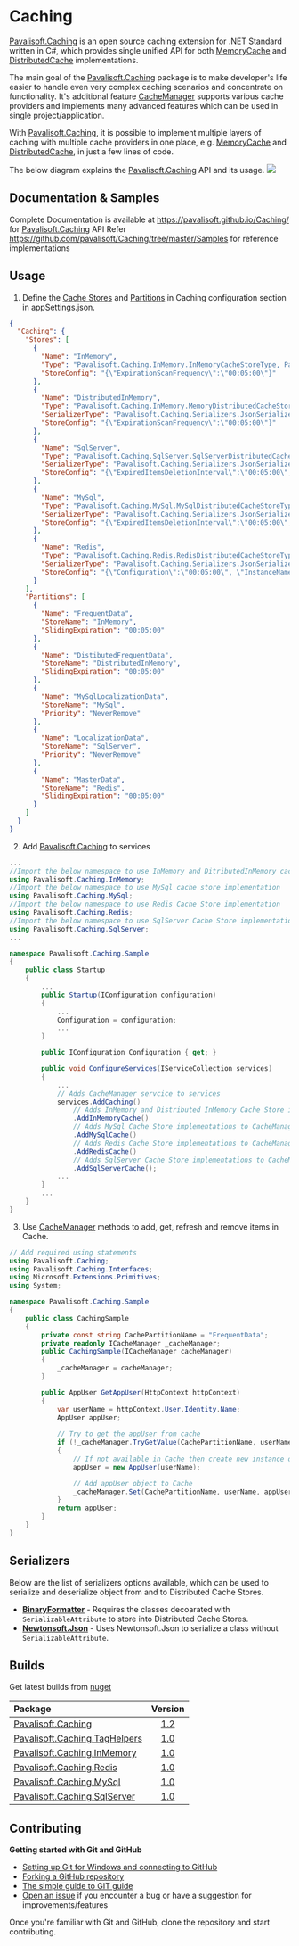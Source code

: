 # Caching
[Pavalisoft.Caching](https://www.nuget.org/packages/Pavalisoft.Caching/) is an open source caching extension for .NET Standard written in C#, which provides single unified API for both [MemoryCache](https://docs.microsoft.com/en-us/aspnet/core/performance/caching/memory?view=aspnetcore-2.2) and [DistributedCache](https://docs.microsoft.com/en-us/aspnet/core/performance/caching/distributed?view=aspnetcore-2.2) implementations.

The main goal of the [Pavalisoft.Caching](https://www.nuget.org/packages/Pavalisoft.Caching/) package is to make developer's life easier to handle even very complex caching scenarios and concentrate on functionality. It's additional feature [CacheManager](https://pavalisoft.github.io/Caching/class_pavalisoft_1_1_caching_1_1_cache_manager.html) supports various cache providers and implements many advanced features which can be used in single project/application.

With [Pavalisoft.Caching](https://www.nuget.org/packages/Pavalisoft.Caching/), it is possible to implement multiple layers of caching with multiple cache providers in one place, e.g. [MemoryCache](https://docs.microsoft.com/en-us/aspnet/core/performance/caching/memory?view=aspnetcore-2.2) and [DistributedCache](https://docs.microsoft.com/en-us/aspnet/core/performance/caching/distributed?view=aspnetcore-2.2), in just a few lines of code.

The below diagram explains the [Pavalisoft.Caching](https://www.nuget.org/packages/Pavalisoft.Caching/) API and its usage.
![](CacheManager.svg)

## Documentation & Samples
Complete Documentation is available at https://pavalisoft.github.io/Caching/ for [Pavalisoft.Caching](https://github.com/pavalisoft/Caching) API
Refer https://github.com/pavalisoft/Caching/tree/master/Samples for reference implementations

## Usage

1. Define the [Cache Stores](https://pavalisoft.github.io/Caching/class_pavalisoft_1_1_caching_1_1_cache_settings.html#abacbfb422d22fd66190f2350901b8797) and [Partitions](https://pavalisoft.github.io/Caching/class_pavalisoft_1_1_caching_1_1_cache_settings.html#a132238e26cb3fd3005fb2ebdcc36a36f) in Caching configuration section in appSettings.json.

```json
{
  "Caching": {
    "Stores": [
      {
        "Name": "InMemory",
        "Type": "Pavalisoft.Caching.InMemory.InMemoryCacheStoreType, Pavalisoft.Caching.InMemory",
        "StoreConfig": "{\"ExpirationScanFrequency\":\"00:05:00\"}"
      },
      {
        "Name": "DistributedInMemory",
        "Type": "Pavalisoft.Caching.InMemory.MemoryDistributedCacheStoreType,Pavalisoft.Caching.InMemory",
        "SerializerType": "Pavalisoft.Caching.Serializers.JsonSerializer,Pavalisoft.Caching",
        "StoreConfig": "{\"ExpirationScanFrequency\":\"00:05:00\"}"
      },
      {
        "Name": "SqlServer",
        "Type": "Pavalisoft.Caching.SqlServer.SqlServerDistributedCacheStoreType,Pavalisoft.Caching.SqlServer",
        "SerializerType": "Pavalisoft.Caching.Serializers.JsonSerializer,Pavalisoft.Caching",
        "StoreConfig": "{\"ExpiredItemsDeletionInterval\":\"00:05:00\", \"ConnectionString\":\"Data Source=localhost;Initial Catalog=DistributedCache;Integrated Security=True\", \"SchemaName\":\"store\", \"TableName\":\"Cache\", \"DefaultSlidingExpiration\":\"00:05:00\"}"
      },
      {
        "Name": "MySql",
        "Type": "Pavalisoft.Caching.MySql.MySqlDistributedCacheStoreType,Pavalisoft.Caching.MySql",
        "SerializerType": "Pavalisoft.Caching.Serializers.JsonSerializer,Pavalisoft.Caching",
        "StoreConfig": "{\"ExpiredItemsDeletionInterval\":\"00:05:00\", \"ConnectionString\":\"Data Source=localhost:9001;Initial Catalog=DistributedCache;Integrated Security=True\", \"SchemaName\":\"store\", \"TableName\":\"Cache\", \"DefaultSlidingExpiration\":\"00:05:00\"}"
      },
      {
        "Name": "Redis",
        "Type": "Pavalisoft.Caching.Redis.RedisDistributedCacheStoreType,Pavalisoft.Caching.Redis",
        "SerializerType": "Pavalisoft.Caching.Serializers.JsonSerializer,Pavalisoft.Caching",
        "StoreConfig": "{\"Configuration\":\"00:05:00\", \"InstanceName\":\"localhost\"}"
      }
    ],
    "Partitions": [
      {
        "Name": "FrequentData",
        "StoreName": "InMemory",
        "SlidingExpiration": "00:05:00"
      },
      {
        "Name": "DistibutedFrequentData",
        "StoreName": "DistributedInMemory",
        "SlidingExpiration": "00:05:00"
      },
      {
        "Name": "MySqlLocalizationData",
        "StoreName": "MySql",
        "Priority": "NeverRemove"
      },
      {
        "Name": "LocalizationData",
        "StoreName": "SqlServer",
        "Priority": "NeverRemove"
      },
      {
        "Name": "MasterData",
        "StoreName": "Redis",
        "SlidingExpiration": "00:05:00"
      }
    ]
  }
}
```

2. Add [Pavalisoft.Caching](https://www.nuget.org/packages/Pavalisoft.Caching/) to services

```csharp
...
//Import the below namespace to use InMemory and DitributedInMemory cache store implementations
using Pavalisoft.Caching.InMemory;
//Import the below namespace to use MySql cache store implementation
using Pavalisoft.Caching.MySql;
//Import the below namespace to use Redis Cache Store implementation
using Pavalisoft.Caching.Redis;
//Import the below namespace to use SqlServer Cache Store implementation
using Pavalisoft.Caching.SqlServer;
...

namespace Pavalisoft.Caching.Sample
{
    public class Startup
    {
		...
        public Startup(IConfiguration configuration)
        {
			...
            Configuration = configuration;
			...
        }

        public IConfiguration Configuration { get; }

        public void ConfigureServices(IServiceCollection services)
        {
            ...
            // Adds CacheManager servcice to services
            services.AddCaching()
                // Adds InMemory and Distributed InMemory Cache Store implementations to CacheManager
                .AddInMemoryCache()
                // Adds MySql Cache Store implementations to CacheManager
                .AddMySqlCache()
                // Adds Redis Cache Store implementations to CacheManager
                .AddRedisCache()
                // Adds SqlServer Cache Store implementations to CacheManager
                .AddSqlServerCache();
			...
        }
		...
    }
}
```

3. Use [CacheManager](https://pavalisoft.github.io/Caching/class_pavalisoft_1_1_caching_1_1_cache_manager.html) methods to add, get, refresh and remove items in Cache.

```csharp
// Add required using statements
using Pavalisoft.Caching;
using Pavalisoft.Caching.Interfaces;
using Microsoft.Extensions.Primitives;
using System;

namespace Pavalisoft.Caching.Sample
{
	public class CachingSample
	{
		private const string CachePartitionName = "FrequentData";		
		private readonly ICacheManager _cacheManager;
		public CachingSample(ICacheManager cacheManager)
		{
			_cacheManager = cacheManager;
		}

		public AppUser GetAppUser(HttpContext httpContext)
		{
			var userName = httpContext.User.Identity.Name;
			AppUser appUser;
			
			// Try to get the appUser from cache
			if (!_cacheManager.TryGetValue(CachePartitionName, userName, out appUser))
			{
				// If not available in Cache then create new instance of AppUser
				appUser = new AppUser(userName);

				// Add appUser object to Cache
				_cacheManager.Set(CachePartitionName, userName, appUser);                `
			}
			return appUser;
		}
	}
}
```

## Serializers
Below are the list of serializers options available, which can be used to serialize and deserialize object from and to Distributed Cache Stores.

- [**BinaryFormatter**](https://docs.microsoft.com/en-us/dotnet/api/system.runtime.serialization.formatters.binary.binaryformatter?view=netstandard-2.0) - Requires the classes decoarated with `SerializableAttribute` to store into Distributed Cache Stores.
- [**Newtonsoft.Json**](https://github.com/JamesNK/Newtonsoft.Json) - Uses Newtonsoft.Json to serialize a class without `SerializableAttribute`.

## Builds
Get latest builds from [nuget](https://www.nuget.org/packages/Pavalisoft.Caching/)

| Package | Version |
| :--- | :---: |
| [Pavalisoft.Caching](https://github.com/pavalisoft/Caching/tree/master/Source/Pavalisoft.Caching) | [1.2](https://www.nuget.org/packages/Pavalisoft.Caching/1.2) |
| [Pavalisoft.Caching.TagHelpers](https://github.com/pavalisoft/Caching/tree/master/Source/Pavalisoft.Caching.TagHelpers/) | [1.0](https://www.nuget.org/packages/Pavalisoft.Caching.TagHelpers/1.0) |
| [Pavalisoft.Caching.InMemory](https://github.com/pavalisoft/Caching/tree/master/Source/Pavalisoft.Caching.InMemory/) | [1.0](https://www.nuget.org/packages/Pavalisoft.Caching.InMemory/1.0) |
| [Pavalisoft.Caching.Redis](https://github.com/pavalisoft/Caching/tree/master/Source/Pavalisoft.Caching.Redis/) | [1.0](https://www.nuget.org/packages/Pavalisoft.Caching.Redis/1.0) |
| [Pavalisoft.Caching.MySql](https://github.com/pavalisoft/Caching/tree/master/Source/Pavalisoft.Caching.MySql/) | [1.0](https://www.nuget.org/packages/Pavalisoft.Caching.MySql/1.0) |
| [Pavalisoft.Caching.SqlServer](https://github.com/pavalisoft/Caching/tree/master/Source/Pavalisoft.Caching.SqlServer/) | [1.0](https://www.nuget.org/packages/Pavalisoft.Caching.SqlServer/1.0) |

## Contributing
**Getting started with Git and GitHub**

 * [Setting up Git for Windows and connecting to GitHub](http://help.github.com/win-set-up-git)
 * [Forking a GitHub repository](http://help.github.com/fork-a-repo)
 * [The simple guide to GIT guide](http://rogerdudler.github.com/git-guide)
 * [Open an issue](https://github.com/pavalisoft/caching/issues) if you encounter a bug or have a suggestion for improvements/features

Once you're familiar with Git and GitHub, clone the repository and start contributing.
